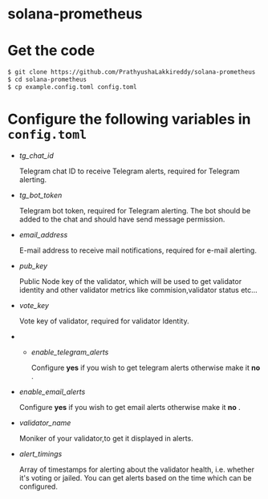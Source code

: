 # solana-prometheus

# Get the code
```bash
$ git clone https://github.com/PrathyushaLakkireddy/solana-prometheus
$ cd solana-prometheus
$ cp example.config.toml config.toml
```

# Configure the following variables in `config.toml`
- *tg_chat_id*

    Telegram chat ID to receive Telegram alerts, required for Telegram alerting.
    
- *tg_bot_token*

    Telegram bot token, required for Telegram alerting. The bot should be added to the chat and should have send message permission.

- *email_address*

    E-mail address to receive mail notifications, required for e-mail alerting.

- *pub_key*
  
   Public Node key of the validator, which will be used to get validator identity and other validator metrics like commision,validator status etc...

- *vote_key*
   
   Vote key of validator, required for validator Identity.

- - *enable_telegram_alerts*

    Configure **yes** if you wish to get telegram alerts otherwise make it **no** .

- *enable_email_alerts*

    Configure **yes** if you wish to get email alerts otherwise make it **no** .

- *validator_name*
   
   Moniker of your validator,to get it displayed in alerts.

- *alert_timings*
   
   Array of timestamps for alerting about the validator health, i.e. whether it's voting or jailed. You can get alerts based on the time which can be configured.
